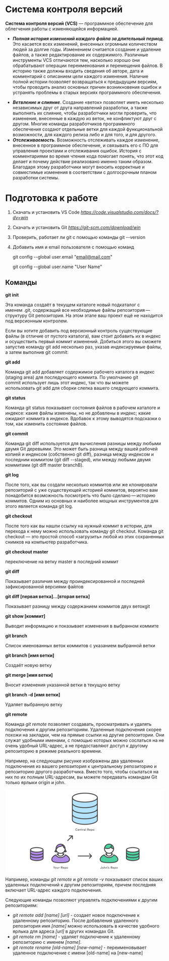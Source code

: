 # **Система контроля версий**

**Cистема контроля версий (VCS)** — программное обеспечение для облегчения работы с изменяющейся информацией.

- **_Полная история изменений каждого файла за длительный период_**. Это касается всех изменений, внесенных огромным количеством людей за долгие годы. Изменением считается создание и удаление файлов, а также редактирование их содержимого. Различные инструменты VCS отличаются тем, насколько хорошо они обрабатывают операции переименования и перемещения файлов. В историю также должны входить сведения об авторе, дата и комментарий с описанием цели каждого изменения. Наличие полной истории позволяет возвращаться к предыдущим версиям, чтобы проводить анализ основных причин возникновения ошибок и устранять проблемы в старых версиях программного обеспечения.

* **_Ветвление и слияние_**. Создание «веток» позволяет иметь несколько независимых друг от друга направлений разработки, а также выполнять их слияние, чтобы разработчики могли проверить, что изменения, внесенные в каждую из веток, не конфликтуют друг с другом. Многие команды разработчиков программного обеспечения создают отдельные ветки для каждой функциональной возможности, для каждого релиза либо и для того, и для другого.
* **_Отслеживаемость_**. Возможность отслеживать каждое изменение, внесенное в программное обеспечение, и связывать его с ПО для управления проектами и отслеживания ошибок. История с комментариями во время чтения кода помогает понять, что этот код делает и почему действие реализовано именно таким образом. Благодаря этому разработчики могут вносить корректные и совместимые изменения в соответствии с долгосрочным планом разработки системы.

# **Подготовка к работе**

1. Скачать и установить VS Code *https://code.visualstudio.com/docs/?dv=win*

2. Скачать и установить Git *https://git-scm.com/download/win*

3. Проверить, работает ли git с помощью команды
   git --version
4. Добавить имя и email пользователя с помощью команд

   git config --global user.email "email@mail.com"

   git config --global user.name "User Name"

## **Команды**

**git init**

Эта команда создаёт в текущем каталоге новый подкаталог с именем .git, содержащий все необходимые файлы репозитория — структуру Git репозитория. На этом этапе ваш проект ещё не находится под версионным контролем.

Если вы хотите добавить под версионный контроль существующие файлы (в отличие от пустого каталога), вам стоит добавить их в индекс и осуществить первый коммит изменений. Добиться этого вы сможете запустив команду git add несколько раз, указав индексируемые файлы, а затем выполнив git commit:

**git add**

Команда git add добавляет содержимое рабочего каталога в индекс (staging area) для последующего коммита. По умолчанию git commit использует лишь этот индекс, так что вы можете использовать git add для сборки слепка вашего следующего коммита.

**git status**

Команда git status показывает
состояния файлов в рабочем каталоге и индексе: какие файлы изменены, но не добавлены в индекс; какие ожидают коммита в индексе. Вдобавок к этому выводятся подсказки о том, как изменить состояние файлов.

**git commit**

Команда git diff используется для вычисления разницы между любыми двумя Git деревьями. Это может быть разница между вашей рабочей копией и индексом (собственно git diff), разница между индексом и последним коммитом (git diff --staged), или между любыми двумя коммитами (git diff master branchB).

**git log**

После того, как вы создали несколько коммитов или же клонировали репозиторий с уже существующей историей коммитов, вероятно вам понадобится возможность посмотреть что было сделано — историю коммитов. Одним из основных и наиболее мощных инструментов для этого является команда git log.

**git checkout**

После того как вы нашли ссылку на нужный коммит в истории, для перехода к нему можно использовать команду git checkout. Команда git checkout — это простой способ «загрузить» любой из этих сохраненных снимков на компьютер разработчика.

**git checkout master**

переключение на ветку master в последний коммит

**git diff**

Показывает различия между проиндексированной и последней зафиксированной версиями файлов

**git diff [первая ветка]...[вторая ветка]**

Показывает разницу между содержанием коммитов двух ветокgit

**git show [коммит]**

Выводит информацию и показывает изменения в выбранном коммите

**git branch**

Список именованных веток коммитов с указанием выбранной ветки

**git branch [имя ветки]**

Создаёт новую ветку

**git merge [имя ветки]**

Вносит изменения указанной ветки в текущую ветку

**git branch -d [имя ветки]**

Удаляет выбранную ветку

**git remote**

Команда _git remote_ позволяет создавать, просматривать и удалять подключения к другим репозиториям. Удаленные подключения скорее похожи на закладки, чем на прямые ссылки на другие репозитории. Они служат удобными именами, с помощью которых можно сослаться на не очень удобный URL-адрес, а не предоставляют доступ к другому репозиторию в режиме реального времени.

Например, на следующем рисунке изображены два удаленных подключения из вашего репозитория к центральному репозиторию и репозиторию другого разработчика. Вместо того, чтобы ссылаться на них по их полным URL-адресам, вы можете передавать командам Git только ярлыки origin и john.

![remote_picture](remote.svg)

Например, команды _git remote_ и _git remote -v_ показывают список ваших удаленных подключений к другим репозиториям, причем последняя включает URL-адрес каждого подключения.

Следующие команды позволяют управлять подключениями к другим репозиториям:

* _git remote add [name] [url]_ - cоздает новое подключение к удаленному репозиторию. После добавления удаленного репозитория имя _[name]_ можно использовать в качестве удобного ярлыка для адреса _[url]_ в других командах Git.
* _git remote rm [name]_ - удаляет подключение к удаленному репозиторию с именем _[name]_.
* _git remote rename [old-name] [new-name]_ - переименовывает удаленное подключение с имени [old-name] на [new-name]